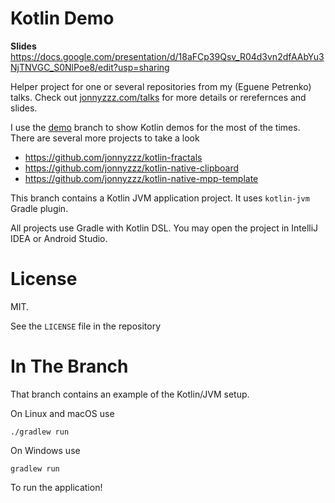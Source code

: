 Kotlin Demo
===========


**Slides** 
https://docs.google.com/presentation/d/18aFCp39Qsv_R04d3vn2dfAAbYu3NjTNVGC_S0NlPoe8/edit?usp=sharing


Helper project for one or several repositories from my (Eguene Petrenko)
talks. Check out [jonnyzzz.com/talks](https://jonnyzzz.com/talks)
for more details or rerefernces and slides.

I use the [demo](https://github.com/jonnyzzz/kotlin-demo/tree/demo) branch
to show Kotlin demos for the most of the times. 
There are several more projects to take a look
- https://github.com/jonnyzzz/kotlin-fractals
- https://github.com/jonnyzzz/kotlin-native-clipboard
- https://github.com/jonnyzzz/kotlin-native-mpp-template
 

This branch contains a Kotlin JVM application project. 
It uses `kotlin-jvm` Gradle plugin.

All projects use Gradle with Kotlin DSL.
You may open the project in IntelliJ IDEA or Android Studio.

License
=======

MIT. 

See the `LICENSE` file in the repository


In The Branch
=============

That branch contains an example of the Kotlin/JVM setup.

On Linux and macOS use
```
./gradlew run
```
On Windows use
```
gradlew run
```

To run the application!


